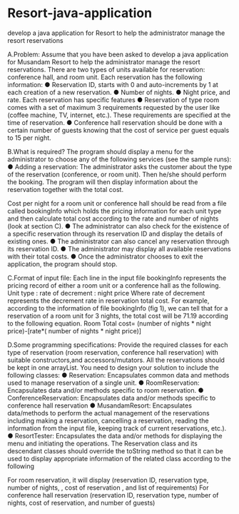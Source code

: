 # Resort-java-application
develop a java application for Resort to help the administrator manage the resort reservations



A.Problem: Assume that you have been asked to develop a java application for Musandam Resort to help the administrator manage the resort reservations. There are two types of units available for reservation: conference hall, and room unit. Each reservation has the following information: ● Reservation ID, starts with 0 and auto-increments by 1 at each creation of a new reservation. ● Number of nights. ● Night price, and rate. Each reservation has specific features ● Reservation of type room comes with a set of maximum 3 requirements requested by the user like (coffee machine, TV, internet, etc.). These requirements are specified at the time of reservation. ● Conference hall reservation should be done with a certain number of guests knowing that the cost of service per guest equals to 15 per night.

B.What is required? The program should display a menu for the administrator to choose any of the following services (see the sample runs): ● Adding a reservation: The administrator asks the customer about the type of the reservation (conference, or room unit). Then he/she should perform the booking. The program will then display information about the reservation together with the total cost.

Cost per night for a room unit or conference hall should be read from a file called bookingInfo which holds the pricing information for each unit type and then calculate total cost according to the rate and number of nights (look at section C). ● The administrator can also check for the existence of a specific reservation through its reservation ID and display the details of existing ones. ● The administrator can also cancel any reservation through its reservation ID. ● The administrator may display all available reservations with their total costs. ● Once the administrator chooses to exit the application, the program should stop.

C.Format of input file: Each line in the input file bookingInfo represents the pricing record of either a room unit or a conference hall as the following. Unit type : rate of decrement : night price Where rate of decrement represents the decrement rate in reservation total cost. For example, according to the information of file bookingInfo (fig 1), we can tell that for a reservation of a room unit for 3 nights, the total cost will be 71.19 according to the following equation. Room Total cost= (number of nights * night price)-[rate*( number of nights * night price)]

D.Some programming specifications: Provide the required classes for each type of reservation (room reservation, conference hall reservation) with suitable constructors,and accessors/mutators. All the reservations should be kept in one arrayList. You need to design your solution to include the following classes: ● Reservation: Encapsulates common data and methods used to manage reservation of a single unit. ● RoomReservation: Encapsulates data and/or methods specific to room reservation. ● ConferenceReservation: Encapsulates data and/or methods specific to conference hall reservation ● MusandamResort: Encapsulates data/methods to perform the actual management of the reservations including making a reservation, cancelling a reservation, reading the information from the input file, keeping track of current reservations, etc.). ● ResortTester: Encapsulates the data and/or methods for displaying the menu and initiating the operations. The Reservation class and its descendant classes should override the toString method so that it can be used to display appropriate information of the related class according to the following

For room reservation, it will display (reservation ID, reservation type, number of nights, , cost of reservation , and list of requirements) For conference hall reservation (reservation ID, reservation type, number of nights, cost of reservation, and number of guests)
